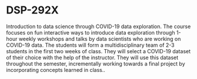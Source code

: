 # DSP-292X
Introduction to data science through COVID-19 data exploration. The course focuses on fun interactive ways to introduce data exploration through 1-hour weekly workshops and talks by data scientists who are working on COVID-19 data.  The students will form a multidisciplinary team of 2-3 students in the first two weeks of class. They will select a COVID-19 dataset of their choice with the help of the instructor. They will use this dataset throughout the semester, incrementally working towards a final project by incorporating concepts learned in class.. 
